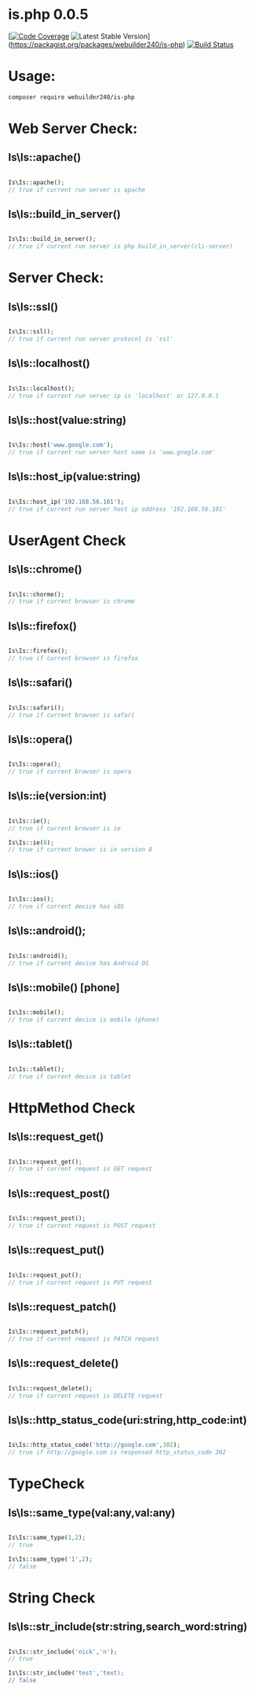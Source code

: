 # is.php 0.0.5

[[![Code Coverage](https://scrutinizer-ci.com/g/webuilder240/is.php/badges/coverage.png?b=master)](https://scrutinizer-ci.com/g/webuilder240/is.php/?branch=master) ![Latest Stable Version](https://poser.pugx.org/webuilder240/is-php/version)](https://packagist.org/packages/webuilder240/is-php) [![Build Status](https://travis-ci.org/webuilder240/is.php.svg?branch=master)](https://travis-ci.org/webuilder240/is.php)

# Usage:

``` bash
composer require webuilder240/is-php
```

# Web Server Check:

## Is\Is::apache()

``` php

Is\Is::apache(); 
// true if current run server is apache

```

## Is\Is::build_in_server()

``` php

Is\Is::build_in_server(); 
// true if current run server is php build_in_server(cli-server)

```

# Server Check:

## Is\Is::ssl()

``` php

Is\Is::ssl(); 
// true if current run server protocol is 'ssl'

```

## Is\Is::localhost()

``` php

Is\Is::localhost(); 
// true if current run server ip is 'localhost' or 127.0.0.1

```

## Is\Is::host(value:string)

``` php

Is\Is::host('www.google.com'); 
// true if current run server host name is 'www.google.com'

```

## Is\Is::host_ip(value:string)

``` php

Is\Is::host_ip('192.168.56.101'); 
// true if current run server host ip address '192.168.56.101'

```

# UserAgent Check

## Is\Is::chrome()

``` php

Is\Is::chorme();
// true if current browser is chrome 

```

## Is\Is::firefox()

``` php

Is\Is::firefox();
// true if current browser is firefox 

```

## Is\Is::safari()

``` php

Is\Is::safari();
// true if current browser is safari

```

## Is\Is::opera()

``` php

Is\Is::opera();
// true if current browser is opera

```

## Is\Is::ie(version:int)

``` php

Is\Is::ie();
// true if current browser is ie

Is\Is::ie(8);
// true if current brower is ie version 8

```

## Is\Is::ios()

``` php

Is\Is::ios(); 
// true if current device has iOS

```

## Is\Is::android();

``` php

Is\Is::android(); 
// true if current device has Android OS

```

## Is\Is::mobile() [phone]

``` php

Is\Is::mobile(); 
// true if current device is mobile (phone)

```

## Is\Is::tablet()

``` php

Is\Is::tablet(); 
// true if current device is tablet

```

# HttpMethod Check

## Is\Is::request_get()

``` php

Is\Is::request_get(); 
// true if current request is GET request

```

## Is\Is::request_post()

``` php

Is\Is::request_post(); 
// true if current request is POST request

```

## Is\Is::request_put()

``` php

Is\Is::request_put(); 
// true if current request is PUT request

```

## Is\Is::request_patch()

``` php

Is\Is::request_patch(); 
// true if current request is PATCH request

```

## Is\Is::request_delete()

``` php

Is\Is::request_delete(); 
// true if current request is DELETE request

```

## Is\Is::http_status_code(uri:string,http_code:int)

``` php

Is\Is::http_status_code('http://google.com',302); 
// true if http://google.com is responsed http_status_code 302

```

# TypeCheck

## Is\Is::same_type(val:any,val:any)

``` php

Is\Is::same_type(1,2);
// true 

Is\Is::same_type('1',2);
// false

```

# String Check

## Is\Is::str_include(str:string,search_word:string)

``` php

Is\Is::str_include('nick','n');
// true 

Is\Is::str_include('test','text);
// false

```